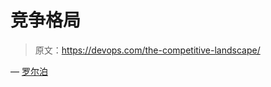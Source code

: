 # 竞争格局

> 原文：<https://devops.com/the-competitive-landscape/>

— [罗尔泊](https://devops.com/author/breselman/)